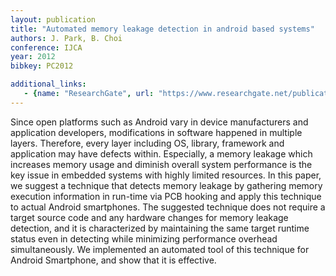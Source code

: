 ```yaml
---
layout: publication
title: "Automated memory leakage detection in android based systems"
authors: J. Park, B. Choi
conference: IJCA
year: 2012
bibkey: PC2012

additional_links:
   - {name: "ResearchGate", url: "https://www.researchgate.net/publication/285730121_Automated_Memory_Leakage_Detection_in_Android_Based_Systems"}
---
```

Since open platforms such as Android vary in device manufacturers and application developers, modifications in software happened in multiple layers. Therefore, every layer including OS, library, framework and application may have defects within. Especially, a memory leakage which increases memory usage and diminish overall system performance is the key issue in embedded systems with highly limited resources. In this paper, we suggest a technique that detects memory leakage by gathering memory execution information in run-time via PCB hooking and apply this technique to actual Android smartphones. The suggested technique does not require a target source code and any hardware changes for memory leakage detection, and it is characterized by maintaining the same target runtime status even in detecting while minimizing performance overhead simultaneously. We implemented an automated tool of this technique for Android Smartphone, and show that it is effective.

